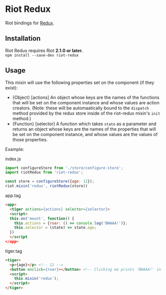 # Riot Redux

Riot bindings for [Redux](https://github.com/rackt/redux).


## Installation

Riot Redux requires Riot **2.1.0 or later.**  
`npm install --save-dev riot-redux`

## Usage

This mixin will use the following properties set on the component (if they exist):

* {Object} [actions] An object whose keys are the names of the functions that will be set on the component instance and whose values are action creators. (Note: these will be automaatically bound to the `dispatch` method provided by the redux store inside of the riot-redux mixin's `init` method.)
* {Function} [selector] A function which takes `state` as a parameter and returns an object whose keys are the names of the properties that will be set on the component instance, and whose values are the values of those properties.

Example:

index.js
```javascript
import configureStore from './store/configure-store';
import riotRedux from 'riot-redux';

const store = configureStore({age: 12});
riot.mixin('redux', riotRedux(store))
```

app.tag
```html
<app>
  <tiger actions={actions} selector={selector}>
  <script>
  this.on('mount', function() {
    this.actions = {roar: () => console.log('BWAAA!')};
    this.selector = (state) => state.age;
  })
  </script
</app>
```

tiger.tag
```html
<tiger>
  <p>{age}</p> <!-- 12 -->
  <button onclick={roar}></button> <!-- Clicking me prints 'BWAAA!' in the console. -->
  <script>
    this.mixin('redux');
  </script>
</tiger>
```

